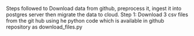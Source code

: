 Steps followed to Download data from github, preprocess it, ingest it into postgres server then migrate the data to cloud.
Step 1: Download 3 csv files from the git hub using he python code which is available in github repository as download_files.py
